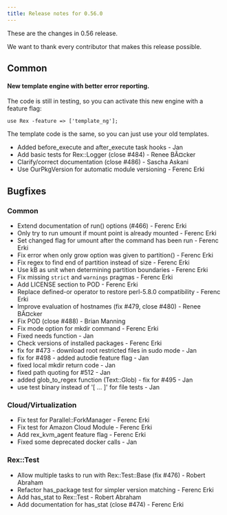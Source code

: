 ```yaml
---
title: Release notes for 0.56.0
---
```


These are the changes in 0.56 release.

We want to thank every contributor that makes this release possible.

## Common

#### New template engine with better error reporting.

The code is still in testing, so you can activate this new engine with a feature flag:

    use Rex -feature => ['template_ng'];

The template code is the same, so you can just use your old templates.

-   Added before\_execute and after\_execute task hooks - Jan
-   Add basic tests for Rex::Logger (close \#484) - Renee BÃ¤cker
-   Clarify/correct documentation (close \#486) - Sascha Askani
-   Use OurPkgVersion for automatic module versioning - Ferenc Erki

## Bugfixes

### Common

-   Extend documentation of run() options (\#466) - Ferenc Erki
-   Only try to run umount if mount point is already mounted - Ferenc Erki
-   Set changed flag for umount after the command has been run - Ferenc Erki
-   Fix error when only grow option was given to partition() - Ferenc Erki
-   Fix regex to find end of partition instead of size - Ferenc Erki
-   Use kB as unit when determining partition boundaries - Ferenc Erki
-   Fix missing `strict` and `warnings` pragmas - Ferenc Erki
-   Add LICENSE section to POD - Ferenc Erki
-   Replace defined-or operator to restore perl-5.8.0 compatibility - Ferenc Erki
-   Improve evaluation of hostnames (fix \#479, close \#480) - Renee BÃ¤cker
-   Fix POD (close \#488) - Brian Manning
-   Fix mode option for mkdir command - Ferenc Erki
-   Fixed needs function - Jan
-   Check versions of installed packages - Ferenc Erki
-   fix for \#473 - download root restricted files in sudo mode - Jan
-   fix for \#498 - added autodie feature flag - Jan
-   fixed local mkdir return code - Jan
-   fixed path quoting for \#512 - Jan
-   added glob\_to\_regex function (Text::Glob) - fix for \#495 - Jan
-   use test binary instead of '\[ ... \]' for file tests - Jan

### Cloud/Virtualization

-   Fix test for Parallel::ForkManager - Ferenc Erki
-   Fix test for Amazon Cloud Module - Ferenc Erki
-   Add rex\_kvm\_agent feature flag - Ferenc Erki
-   Fixed some deprecated docker calls - Jan

### Rex::Test

-   Allow multiple tasks to run with Rex::Test::Base (fix \#476) - Robert Abraham
-   Refactor has\_package test for simpler version matching - Ferenc Erki
-   Add has\_stat to Rex::Test - Robert Abraham
-   Add documentation for has\_stat (close \#474) - Ferenc Erki

